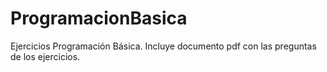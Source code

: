 # ProgramacionBasica
Ejercicios Programación Básica. Incluye documento pdf con las preguntas de los ejercicios.
